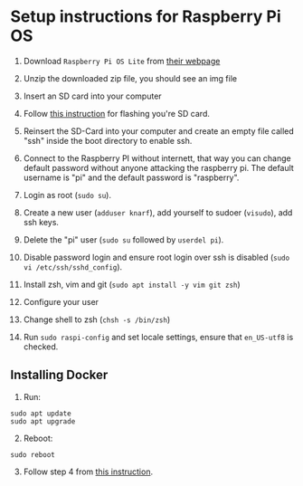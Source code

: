 # Setup instructions for Raspberry Pi OS

1. Download `Raspberry Pi OS Lite` from [their webpage](https://www.raspberrypi.org/software/operating-systems/#raspberry-pi-os-32-bit)

2. Unzip the downloaded zip file, you should see an img file

3. Insert an SD card into your computer

4. Follow [this instruction](https://www.raspberrypi.org/documentation/installation/installing-images/mac.md) for flashing you're SD card.

5. Reinsert the SD-Card into your computer and create an empty file called "ssh" inside the boot directory to enable ssh.

6. Connect to the Raspberry PI without internett, that way you can change default password without anyone attacking the raspberry pi.
   The default username is "pi" and the default password is "raspberry".

7. Login as root (`sudo su`).

8. Create a new user (`adduser knarf`), add yourself to sudoer (`visudo`), add ssh keys.

9. Delete the "pi" user (`sudo su` followed by `userdel pi`).

10. Disable password login and ensure root login over ssh is disabled (`sudo vi /etc/ssh/sshd_config`).

11. Install zsh, vim and git (`sudo apt install -y vim git zsh`)

12. Configure your user

13. Change shell to zsh (`chsh -s /bin/zsh`)

14. Run `sudo raspi-config` and set locale settings, ensure that `en_US-utf8` is checked.

## Installing Docker

1. Run:

```
sudo apt update
sudo apt upgrade
```

2. Reboot:

```
sudo reboot
```

3. Follow step 4 from [this instruction](https://www.docker.com/blog/happy-pi-day-docker-raspberry-pi/).
